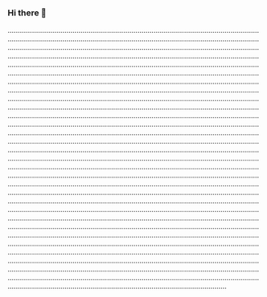 ### Hi there 👋

....................................................................................................................................................................................................................................................................................................................................................................................................................................................................................................................................................................................................................................................................................................................................................................................................................................................................................................................................................................................................................................................................................................................................................................................................................................................................................................................................................................................................................................................................................................................................................................................................................................................................................................................................................................................................................................................................................................................................................................................................................................................................................................................................................................................................................................................................................................................................................................................................................................................................................................................................................................................................................................................................................................................................................................................................................................................................................................................................................................................................................................................................................................................................................................................................................................................................................................................................................................................................................................................................................................................................................................................................................................................................................................................................................................................................................................................................................................................................................................................